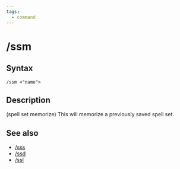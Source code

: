 ```yaml
---
tags:
  - command
---
```


# /ssm

## Syntax

<!--cmd-syntax-start-->
```eqcommand
/ssm <"name">
```
<!--cmd-syntax-end-->

## Description

<!--cmd-desc-start-->
(spell set memorize) This will memorize a previously saved spell set.
<!--cmd-desc-end-->

## See also

- [/sss](cmd-sss.md)
- [/ssd](cmd-ssd.md)
- [/ssl](cmd-ssl.md)